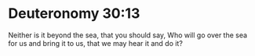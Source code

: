 # Deuteronomy 30:13

Neither is it beyond the sea, that you should say, Who will go over the sea for us and bring it to us, that we may hear it and do it?
